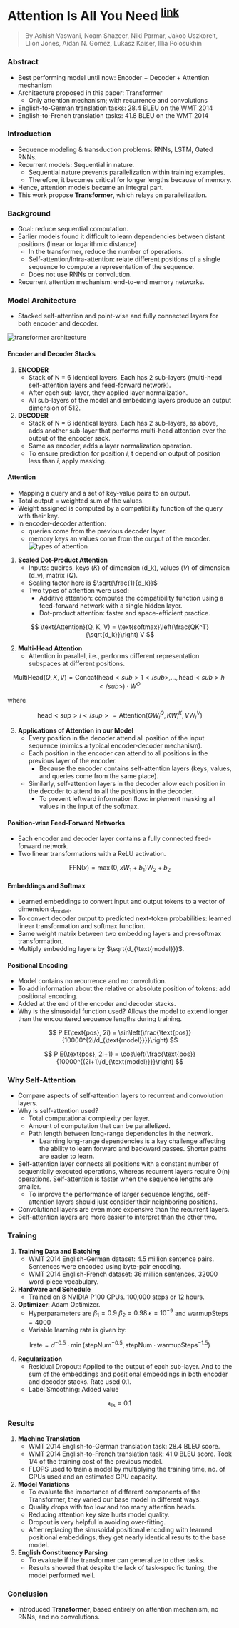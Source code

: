 # Attention Is All You Need <sup>[link](https://arxiv.org/abs/1706.03762)</sup>

> By Ashish Vaswani, Noam Shazeer, Niki Parmar,
Jakob Uszkoreit, Llion Jones, Aidan N. Gomez, Lukasz Kaiser, Illia Polosukhin

### Abstract
- Best performing model until now: Encoder + Decoder + Attention mechanism
- Architecture proposed in this paper: Transformer
    - Only attention mechanism; with recurrence and convolutions
- English-to-German translation tasks: 28.4 BLEU on the WMT 2014
- English-to-French translation tasks: 41.8 BLEU on the WMT 2014

### Introduction
- Sequence modeling & transduction problems: RNNs, LSTM, Gated RNNs.
- Recurrent models: Sequential in nature.
    - Sequential nature prevents parallelization within training examples.
    - Therefore, it becomes critical for longer lengths because of memory.
- Hence, attention models became an integral part.
- This work propose **Transformer**, which relays on parallelization.

### Background
- Goal: reduce sequential computation.
- Earlier models found it difficult to learn dependencies between distant positions (linear or logarithmic distance)
    - In the transformer, reduce the number of operations.
    - Self-attention/Intra-attention: relate different positions of a single sequence to compute a representation of the sequence.
    - Does not use RNNs or convolution.
- Recurrent attention mechanism: end-to-end memory networks.

### Model Architecture
- Stacked self-attention and point-wise and fully connected layers for both encoder and decoder.

 ![transformer architecture](images/transformer.png)

#### Encoder and Decoder Stacks
1. **ENCODER**
    - Stack of N = 6 identical layers. Each has 2 sub-layers (multi-head self-attention layers and feed-forward network).
    - After each sub-layer, they applied layer normalization.
    - All sub-layers of the model and embedding layers produce an output dimension of 512.
2. **DECODER**
    - Stack of N = 6 identical layers. Each has 2 sub-layers, as above, adds another sub-layer that performs multi-head attention over the output of the encoder sack.
    - Same as encoder, adds a layer normalization operation.
    - To ensure prediction for position *i*, t depend on output of position less than *i*, apply masking.

#### Attention
- Mapping a query and a set of key-value pairs to an output.
- Total output = weighted sum of the values.
- Weight assigned is computed by a compatibility function of the query with their key.
- In encoder-decoder attention:
    - queries come from the previous decoder layer.
    - memory keys an values come from the output of the encoder.
 ![types of attention](images/attention.png)

1. **Scaled Dot-Product Attention**
    - Inputs: queires, keys (*K*) of dimension (d_k), values (*V*) of dimension (d_v), matrix (*Q*).
    - Scaling factor here is $\sqrt{\frac{1}{d_k}}$
    - Two types of attention were used:
        - Additive attention: computes the compatibility function using a feed-forward network with a single hidden layer.
        - Dot-product attention: faster and space-efficient practice.

$$
\text{Attention}(Q, K, V) = \text{softmax}\left(\frac{QK^T}{\sqrt{d_k}}\right) V
$$

2. **Multi-Head Attention**
    - Attention in parallel, i.e., performs different representation subspaces at different positions.

$$
\text{MultiHead}(Q, K, V) = \text{Concat}(\text{head}<sub>1</sub>, \ldots, \text{head}<sub>h</sub>) \cdot W^O
$$

where

$$
\text{head}<sup>i</sup> = \text{Attention}(QW_{i}^Q, KW_{i}^K, V W_{i}^V)
$$

3. **Applications of Attention in our Model**
    - Every position in the decoder attend all position of the input sequence (mimics a typical encoder-decoder mechanism).
    - Each position in the encoder can attend to all positions in the previous layer of the encoder.
        - Because the encoder contains self-attention layers (keys, values, and queries come from the same place).
    - Similarly, self-attention layers in the decoder allow each position in the decoder to attend to all the positions in the decoder.
        - To prevent leftward information flow: implement masking all values in the input of the softmax.

#### Position-wise Feed-Forward Networks
- Each encoder and decoder layer contains a fully connected feed-forward network.
- Two linear transformations with a ReLU activation.

$$
\text{FFN}(x) = \max(0, xW_1 + b_1)W_2 + b_2
$$

#### Embeddings and Softmax
- Learned embeddings to convert input and output tokens to a vector of dimension d<sub>model</sub>.
- To convert decoder output to predicted next-token probabilities: learned linear transformation and softmax function.
- Same weight matrix between two embedding layers and pre-softmax transformation.
- Multiply embedding layers by $\sqrt{d_{\text{model}}}$.

#### Positional Encoding
- Model contains no recurrence and no convolution.
- To add information about the relative or absolute position of tokens: add positional encoding.
- Added at the end of the encoder and decoder stacks.
- Why is the sinusoidal function used? Allows the model to extend longer than the encountered sequence lengths during training.

$$
P E(\text{pos}, 2i) = \sin\left(\frac{\text{pos}}{10000^{2i/d_{\text{model}}}}\right)
$$

$$
P E(\text{pos}, 2i+1) = \cos\left(\frac{\text{pos}}{10000^{(2i+1)/d_{\text{model}}}}\right)
$$

### Why Self-Attention
- Compare aspects of self-attention layers to recurrent and convolution layers.
- Why is self-attention used?
    - Total computational complexity per layer.
    - Amount of computation that can be parallelized.
    - Path length between long-range dependencies in the network.
        - Learning long-range dependencies is a key challenge affecting the ability to learn forward and backward passes. Shorter paths are easier to learn.
- Self-attention layer connects all positions with a constant number of sequentially executed operations, whereas recurrent layers require O(n) operations. Self-attention is faster when the sequence lengths are smaller.
    - To improve the performance of larger sequence lengths, self-attention layers should just consider their neighboring positions.
- Convolutional layers are even more expensive than the recurrent layers.
- Self-attention layers are more easier to interpret than the other two.

### Training
1. **Training Data and Batching**
    - WMT 2014 English-German dataset: 4.5 million sentence pairs. Sentences were encoded using byte-pair encoding.
    - WMT 2014 English-French dataset: 36 million sentences, 32000 word-piece vocabulary.
2. **Hardware and Schedule**
    - Trained on 8 NVIDIA P100 GPUs. 100,000 steps or 12 hours.
3. **Optimizer**: Adam Optimizer.
    - Hyperparameters are $\beta_1 = 0.9$ $\beta_2 = 0.98$ $\epsilon = 10^{-9}$ and $\text{warmupSteps} = 4000$
    - Variable learning rate is given by:

$$
\text{lrate} = d^{-0.5} \cdot \min(\text{stepNum}^{-0.5}, \text{stepNum} \cdot \text{warmupSteps}^{-1.5})
$$

4. **Regularization**
    - Residual Dropout: Applied to the output of each sub-layer. And to the sum of the embeddings and positional embeddings in both encoder and decoder stacks. Rate used 0.1.
    - Label Smoothing: Added value

$$
\epsilon_{\text{ls}} = 0.1
$$


### Results
1. **Machine Translation**
    - WMT 2014 English-to-German translation task: 28.4 BLEU score.
    - WMT 2014 English-to-French translation task: 41.0 BLEU score. Took 1/4 of the training cost of the previous model.
    - FLOPS used to train a model by multiplying the training time, no. of GPUs used and an estimated GPU capacity.
2. **Model Variations**
    - To evaluate the importance of different components of the Transformer, they varied our base model in different ways.
    - Quality drops with too low and too many attention heads.
    - Reducing attention key size hurts model quality.
    - Dropout is very helpful in avoiding over-fitting.
    - After replacing the sinusoidal positional encoding with learned positional embeddings, they get nearly identical results to the base model.
3. **English Constituency Parsing**
    - To evaluate if the transformer can generalize to other tasks.
    - Results showed that despite the lack of task-specific tuning, the model performed well.

### Conclusion
- Introduced **Transformer**, based entirely on attention mechanism, no RNNs, and no convolutions.
